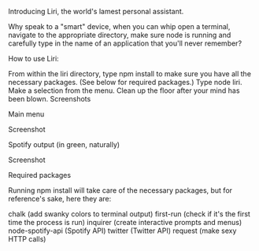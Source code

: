 Introducing Liri, the world's lamest personal assistant.

Why speak to a "smart" device, when you can whip open a terminal, navigate to the appropriate directory, make sure node is running and carefully type in the name of an application that you'll never remember?

How to use Liri:

From within the liri directory, type npm install to make sure you have all the necessary packages. (See below for required packages.)
Type node liri.
Make a selection from the menu.
Clean up the floor after your mind has been blown.
Screenshots

Main menu

Screenshot

Spotify output (in green, naturally)

Screenshot

Required packages

Running npm install will take care of the necessary packages, but for reference's sake, here they are:

chalk (add swanky colors to terminal output)
first-run (check if it's the first time the process is run)
inquirer (create interactive prompts and menus)
node-spotify-api (Spotify API)
twitter (Twitter API)
request (make sexy HTTP calls)

